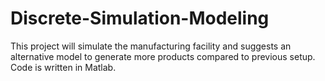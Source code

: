 # Discrete-Simulation-Modeling
This project will simulate the manufacturing facility and suggests an alternative model to generate more products compared to previous setup.
Code is written in Matlab. 
